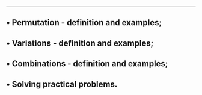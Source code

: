 ----------------------------------------------------------
• Permutation - definition and examples;
-------------------------------------------------
• Variations - definition and examples;
------------------------------------------------------
• Combinations - definition and examples;
---------------------------------------------------
• Solving practical problems.
----------------------------------------------
